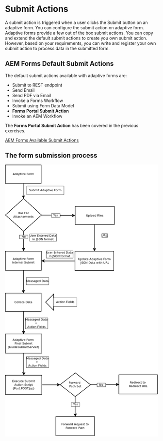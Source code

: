 # Submit Actions

A submit action is triggered when a user clicks the Submit button on an adaptive form. You can configure the submit action on adaptive form. Adaptive forms provide a few out of the box submit actions. You can copy and extend the default submit actions to create you own submit action. However, based on your requirements, you can write and register your own submit action to process data in the submitted form. 

## AEM Forms Default Submit Actions

The default submit actions available with adaptive forms are:

* Submit to REST endpoint
* Send Email
* Send PDF via Email
* Invoke a Forms Workflow
* Submit using Form Data Model
* **Forms Portal Submit Action**
* Invoke an AEM Workflow

The **Forms Portal Submit Action** has been covered in the previous exercises.

[AEM Forms Available Submit Actions](https://helpx.adobe.com/experience-manager/6-3/forms/using/configuring-submit-actions.html)



## The form submission process

![aem-forms-submit.png](../resources/aem-forms-submit.png)
